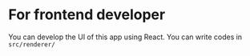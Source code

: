 # For frontend developer

You can develop the UI of this app using React. You can write codes in `src/renderer/`
